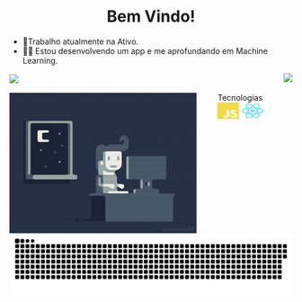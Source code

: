 <H1 align= "center">Bem Vindo!</H1>

- 💼Trabalho atualmente na Ativo.
- 👨‍💻 Estou desenvolvendo um app e me aprofundando em Machine Learning.

<a href="https://github.com/anuraghazra/github-readme-stats">
  <img height=200 align="center" src="https://github-readme-stats.vercel.app/api?username=matheusFPZ&theme=radical" />
</a>
<a href="https://github.com/anuraghazra/convoychat">
  <img height=200 align="right" src="https://github-readme-stats.vercel.app/api/top-langs?username=matheusFPZ&layout=compact&langs_count=8&card_width=320&theme=radical" />
</a>

<div align="center">
        <div style= "display: inline_block"><br>
          <img align = "left" height= "250" alt="codando" src="code.gif"
            <h1 align = "center">Tecnologias</h1><br>
           <img align ="center" height="30" width="40" alt="javascript" src="https://raw.githubusercontent.com/devicons/devicon/master/icons/javascript/javascript-plain.svg">
          <img align ="center" height="30" width="40" alt="javascript" src="https://raw.githubusercontent.com/devicons/devicon/master/icons/react/react-original.svg">
        </div>    
</div>
 

![Snake animation](https://github.com/matheusFPZ/matheusFPZ/blob/output/github-contribution-grid-snake.svg)
